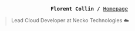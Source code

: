 <p><pre align="center">
<strong>Florent Collin /</strong> <a href="https://florent.sh/">Homepage</a></pre></p>


> Lead Cloud Developer at Necko Technologies ☁️
